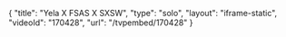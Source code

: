 {
    "title": "Yela X FSAS X SXSW",
    "type": "solo",
    "layout": "iframe-static",
    "videoId": "170428",
    "url": "\/tvpembed\/170428"
}